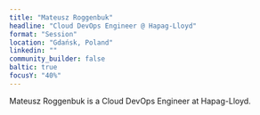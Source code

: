```yaml
---
title: "Mateusz Roggenbuk"
headline: "Cloud DevOps Engineer @ Hapag-Lloyd"
format: "Session"
location: "Gdańsk, Poland"
linkedin: ""
community_builder: false
baltic: true
focusY: "40%"
---
```


Mateusz Roggenbuk is a Cloud DevOps Engineer at Hapag-Lloyd.

